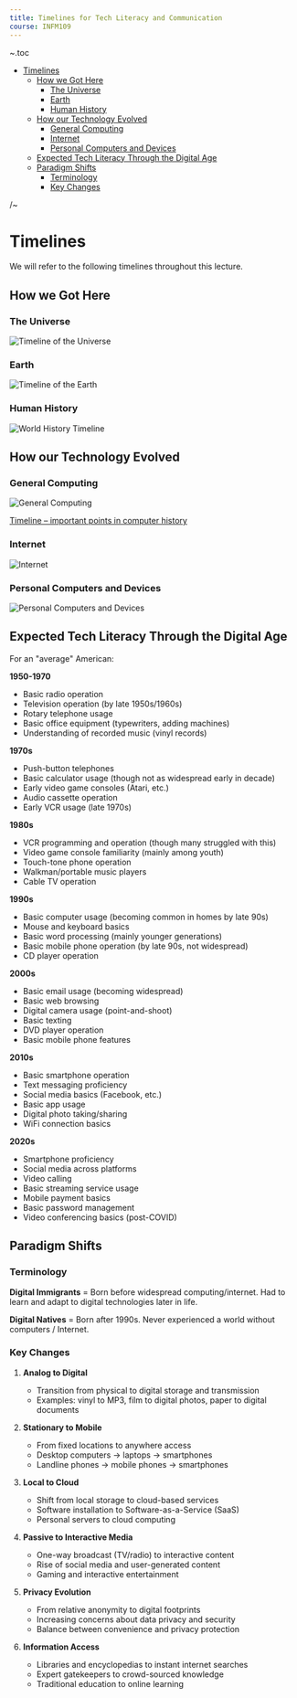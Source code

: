 ```yaml
---
title: Timelines for Tech Literacy and Communication
course: INFM109
---
```


~.toc

- [Timelines](#timelines)
  - [How we Got Here](#how-we-got-here)
    - [The Universe](#the-universe)
    - [Earth](#earth)
    - [Human History](#human-history)
  - [How our Technology Evolved](#how-our-technology-evolved)
    - [General Computing](#general-computing)
    - [Internet](#internet)
    - [Personal Computers and Devices](#personal-computers-and-devices)
  - [Expected Tech Literacy Through the Digital Age](#expected-tech-literacy-through-the-digital-age)
  - [Paradigm Shifts](#paradigm-shifts)
    - [Terminology](#terminology)
    - [Key Changes](#key-changes)

/~

# Timelines

We will refer to the following timelines throughout this lecture.

## How we Got Here

### The Universe

![Timeline of the Universe](https://assets.science.nasa.gov/dynamicimage/assets/science/astro/universe/internal_resources/497/Universe_History_2.png?w=6667&h=3750&fit=clip&crop=faces%2Cfocalpoint)

### Earth

![Timeline of the Earth](https://ucmp.berkeley.edu/wp-content/uploads/sites/17/2019/09/chronozoom.jpg)

### Human History

![World History Timeline](https://www.islamicity.org/wp-content/uploads/2021/02/timeline-of-world-history-usefulcharts-2020_1080x.png)

## How our Technology Evolved

### General Computing

![General Computing](https://www.stackup.ro/wp-content/uploads/2021/05/date-importante-in-evolutia-calculatoarelor-timeline-en.jpg)

[Timeline – important points in computer history](https://www.stackup.ro/en/timeline-important-points-in-computer-history/)

### Internet

![Internet](https://ventcube.com/wp-content/uploads/2019/12/History-of-The-Internet-Timeline.jpg)

### Personal Computers and Devices

![Personal Computers and Devices](https://www.eedesignit.com/wp-content/uploads/2018/01/technology-milestones-timeline-scaled.jpg)

## Expected Tech Literacy Through the Digital Age

For an "average" American:

**1950-1970**

- Basic radio operation
- Television operation (by late 1950s/1960s)
- Rotary telephone usage
- Basic office equipment (typewriters, adding machines)
- Understanding of recorded music (vinyl records)

**1970s**

- Push-button telephones
- Basic calculator usage (though not as widespread early in decade)
- Early video game consoles (Atari, etc.)
- Audio cassette operation
- Early VCR usage (late 1970s)

**1980s**

- VCR programming and operation (though many struggled with this)
- Video game console familiarity (mainly among youth)
- Touch-tone phone operation
- Walkman/portable music players
- Cable TV operation

**1990s**

- Basic computer usage (becoming common in homes by late 90s)
- Mouse and keyboard basics
- Basic word processing (mainly younger generations)
- Basic mobile phone operation (by late 90s, not widespread)
- CD player operation

**2000s**

- Basic email usage (becoming widespread)
- Basic web browsing
- Digital camera usage (point-and-shoot)
- Basic texting
- DVD player operation
- Basic mobile phone features

**2010s**

- Basic smartphone operation
- Text messaging proficiency
- Social media basics (Facebook, etc.)
- Basic app usage
- Digital photo taking/sharing
- WiFi connection basics

**2020s**

- Smartphone proficiency
- Social media across platforms
- Video calling
- Basic streaming service usage
- Mobile payment basics
- Basic password management
- Video conferencing basics (post-COVID)

## Paradigm Shifts

### Terminology

**Digital Immigrants** = Born before widespread computing/internet. Had to learn and adapt to digital technologies later in life.

**Digital Natives** = Born after 1990s. Never experienced a world without computers / Internet.

### Key Changes

1. **Analog to Digital**

   - Transition from physical to digital storage and transmission
   - Examples: vinyl to MP3, film to digital photos, paper to digital documents

2. **Stationary to Mobile**

   - From fixed locations to anywhere access
   - Desktop computers → laptops → smartphones
   - Landline phones → mobile phones → smartphones

3. **Local to Cloud**

   - Shift from local storage to cloud-based services
   - Software installation to Software-as-a-Service (SaaS)
   - Personal servers to cloud computing

4. **Passive to Interactive Media**

   - One-way broadcast (TV/radio) to interactive content
   - Rise of social media and user-generated content
   - Gaming and interactive entertainment

5. **Privacy Evolution**

   - From relative anonymity to digital footprints
   - Increasing concerns about data privacy and security
   - Balance between convenience and privacy protection

6. **Information Access**
   - Libraries and encyclopedias to instant internet searches
   - Expert gatekeepers to crowd-sourced knowledge
   - Traditional education to online learning

